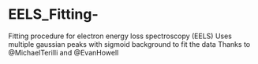 # EELS_Fitting-
Fitting procedure for electron energy loss spectroscopy (EELS)
Uses multiple gaussian peaks with sigmoid background to fit the data
Thanks to @MichaelTerilli and @EvanHowell
